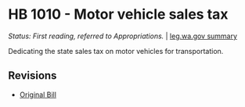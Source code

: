# HB 1010 - Motor vehicle sales tax
*Status: First reading, referred to Appropriations.* | [leg.wa.gov summary](https://app.leg.wa.gov/billsummary?BillNumber=1010&Year=2021)

Dedicating the state sales tax on motor vehicles for transportation.

## Revisions
* [Original Bill](1/)